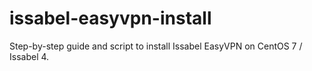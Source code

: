 # issabel-easyvpn-install
Step-by-step guide and script to install Issabel EasyVPN on CentOS 7 / Issabel 4.
